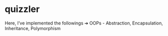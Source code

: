# quizzler

Here, I’ve implemented the followings
➔ OOPs - Abstraction, Encapsulation, Inheritance, Polymorphism
